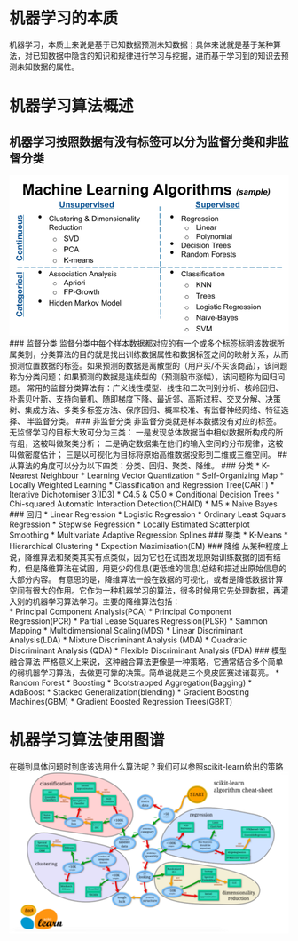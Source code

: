 # 机器学习的本质
机器学习，本质上来说是基于已知数据预测未知数据；具体来说就是基于某种算法，对已知数据中隐含的知识和规律进行学习与挖掘，进而基于学习到的知识去预测未知数据的属性。
# 机器学习算法概述
## 机器学习按照数据有没有标签可以分为监督分类和非监督分类
<img src="https://github.com/longshengguoji/ML-Learing-Notes/blob/master/blogs/images/%E6%9C%BA%E5%99%A8%E5%AD%A6%E4%B9%A0%E7%AE%97%E6%B3%95%E5%88%86%E7%B1%BB.png"  alt="github图标" />
### 监督分类
监督分类中每个样本数据都对应的有一个或多个标签标明该数据所属类别，分类算法的目的就是找出训练数据属性和数据标签之间的映射关系，从而预测位置数据的标签。如果预测的数据是离散型的（用户买/不买该商品），该问题称为分类问题；如果预测的数据是连续型的（预测股市涨幅），该问题称为回归问题。
常用的监督分类算法有：广义线性模型、线性和二次判别分析、核岭回归、朴素贝叶斯、支持向量机、随即梯度下降、最近邻、高斯过程、交叉分解、决策树、集成方法、多类多标签方法、保序回归、概率校准、有监督神经网络、特征选择、 半监督分类。
### 非监督分类
非监督分类就是样本数据没有对应的标签。无监督学习的目标大致可分为三类： 一是发现总体数据当中相似数据所构成的所有组，这被叫做聚类分析； 二是确定数据集在他们的输入空间的分布规律，这被叫做密度估计； 三是以可视化为目标将原始高维数据投影到二维或三维空间。
## 从算法的角度可以分为以下四类：分类、回归、聚类、降维。
### 分类
* K-Nearest Neighbour
* Learning Vector Quantization
* Self-Organizing Map
* Locally Weighted Learning
* Classification and Regression Tree(CART)
* Iterative Dichotomiser 3(ID3)
* C4.5 & C5.0
* Conditional Decision Trees
* Chi-squared Automatic Interaction Detection(CHAID)
* M5
* Naive Bayes
### 回归
* Linear Regression
* Logistic Regression
* Ordinary Least Squars Regression
* Stepwise Regression
* Locally Estimated Scatterplot Smoothing
* Multivariate Adaptive Regression Splines
### 聚类
* K-Means
* Hierarchical Clustering
* Expection Maximisation(EM)
### 降维
从某种程度上说，降维算法和聚类其实有点类似，因为它也在试图发现原始训练数据的固有结构，但是降维算法在试图，用更少的信息(更低维的信息)总结和描述出原始信息的大部分内容。
有意思的是，降维算法一般在数据的可视化，或者是降低数据计算空间有很大的作用。它作为一种机器学习的算法，很多时候用它先处理数据，再灌入别的机器学习算法学习。主要的降维算法包括：<br/>
* Principal Component Analysis(PCA)
* Principal Component Regression(PCR)
* Partial Lease Squares Regression(PLSR)
* Sammon Mapping
* Multidimensional Scaling(MDS)
* Linear Discriminant Analysis(LDA)
* Mixture Discriminant Analysis (MDA)
* Quadratic Discriminant Analysis (QDA)
* Flexible Discriminant Analysis (FDA)
### 模型融合算法
严格意义上来说，这种融合算法更像是一种策略，它通常结合多个简单的弱机器学习算法，去做更可靠的决策。简单说就是三个臭皮匠赛过诸葛亮。
* Random Forest
* Boosting
* Bootstrapped Aggregation(Bagging)
* AdaBoost
* Stacked Generalization(blending)
* Gradient Boosting Machines(GBM)
* Gradient Boosted Regression Trees(GBRT)

# 机器学习算法使用图谱
在碰到具体问题时到底该选用什么算法呢？我们可以参照scikit-learn给出的策略
<img src="https://github.com/longshengguoji/ML-Learing-Notes/blob/master/blogs/images/%E6%9C%BA%E5%99%A8%E5%AD%A6%E4%B9%A0%E7%AE%97%E6%B3%95%E4%BD%BF%E7%94%A8%E5%9B%BE%E8%B0%B1.png"  alt="机器学习算法使用图谱" />
